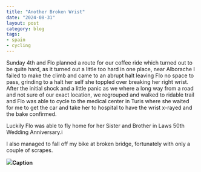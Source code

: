 ```yaml
---
title: "Another Broken Wrist"
date: "2024-08-31"
layout: post
category: blog
tags:
- spain
- cycling
---
```



Sunday 4th and Flo planned a route for our coffee ride which turned out to be quite hard, as it turned out a little too hard in one place, near Alborache I failed to make the climb and came to an abrupt halt leaving Flo no space to pass, grinding to a halt her self she toppled over breaking her right wrist. After the initial shock and a little panic as we where a long way from a road and not sure of our exact location, we regrouped and walked to ridable trail and Flo was able to cycle to the medical center in Turis where she waited for me to get the car and take her to hospital to have the wrist x-rayed and the bake confirmed.

Luckily Flo was able to fly home for her Sister and Brother in Laws 50th Wedding Anniversary.i

I also managed to fall off my bike at broken bridge, fortunately with only a couple of scrapes.
<!--more-->

 ![  ](/images/2020/)**Caption**


